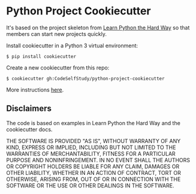 # Python Project Cookiecutter

It's based on the project skeleton from [Learn Python the Hard Way](http://learnpythonthehardway.org/book/ex46.html) so that members can start new projects quickly.

Install cookiecutter in a Python 3 virtual environment:

    $ pip install cookiecutter

Create a new cookiecutter from this repo:

    $ cookiecutter gh:CodeSelfStudy/python-project-cookiecutter

More instructions [here](https://cookiecutter.readthedocs.io/en/latest/usage.html).

## Disclaimers

The code is based on examples in Learn Python the Hard Way and the cookiecutter docs.

THE SOFTWARE IS PROVIDED "AS IS", WITHOUT WARRANTY OF ANY KIND, EXPRESS OR
IMPLIED, INCLUDING BUT NOT LIMITED TO THE WARRANTIES OF MERCHANTABILITY,
FITNESS FOR A PARTICULAR PURPOSE AND NONINFRINGEMENT. IN NO EVENT SHALL THE
AUTHORS OR COPYRIGHT HOLDERS BE LIABLE FOR ANY CLAIM, DAMAGES OR OTHER
LIABILITY, WHETHER IN AN ACTION OF CONTRACT, TORT OR OTHERWISE, ARISING FROM,
OUT OF OR IN CONNECTION WITH THE SOFTWARE OR THE USE OR OTHER DEALINGS IN
THE SOFTWARE.
